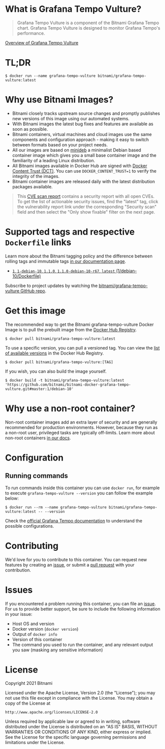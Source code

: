 # What is Grafana Tempo Vulture?

> Grafana Tempo Vulture is a component of the Bitnami Grafana Tempo chart. Grafana Tempo Vulture is designed to monitor Grafana Tempo's performance.

[Overview of Grafana Tempo Vulture](https://github.com/grafana/tempo)

# TL;DR

```console
$ docker run --name grafana-tempo-vulture bitnami/grafana-tempo-vulture:latest
```

# Why use Bitnami Images?

* Bitnami closely tracks upstream source changes and promptly publishes new versions of this image using our automated systems.
* With Bitnami images the latest bug fixes and features are available as soon as possible.
* Bitnami containers, virtual machines and cloud images use the same components and configuration approach - making it easy to switch between formats based on your project needs.
* All our images are based on [minideb](https://github.com/bitnami/minideb) a minimalist Debian based container image which gives you a small base container image and the familiarity of a leading Linux distribution.
* All Bitnami images available in Docker Hub are signed with [Docker Content Trust (DCT)](https://docs.docker.com/engine/security/trust/content_trust/). You can use `DOCKER_CONTENT_TRUST=1` to verify the integrity of the images.
* Bitnami container images are released daily with the latest distribution packages available.


> This [CVE scan report](https://quay.io/repository/bitnami/grafana-tempo-vulture?tab=tags) contains a security report with all open CVEs. To get the list of actionable security issues, find the "latest" tag, click the vulnerability report link under the corresponding "Security scan" field and then select the "Only show fixable" filter on the next page.

# Supported tags and respective `Dockerfile` links

Learn more about the Bitnami tagging policy and the difference between rolling tags and immutable tags [in our documentation page](https://docs.bitnami.com/tutorials/understand-rolling-tags-containers/).


* [`1`, `1-debian-10`, `1.1.0`, `1.1.0-debian-10-r67`, `latest` (1/debian-10/Dockerfile)](https://github.com/bitnami/bitnami-docker-grafana-tempo-vulture/blob/1.1.0-debian-10-r67/1/debian-10/Dockerfile)

Subscribe to project updates by watching the [bitnami/grafana-tempo-vulture GitHub repo](https://github.com/bitnami/bitnami-docker-grafana-tempo-vulture).

# Get this image

The recommended way to get the Bitnami grafana-tempo-vulture Docker Image is to pull the prebuilt image from the [Docker Hub Registry](https://hub.docker.com/r/bitnami/grafana-tempo-vulture).

```console
$ docker pull bitnami/grafana-tempo-vulture:latest
```

To use a specific version, you can pull a versioned tag. You can view the [list of available versions](https://hub.docker.com/r/bitnami/grafana-tempo-vulture/tags/) in the Docker Hub Registry.

```console
$ docker pull bitnami/grafana-tempo-vulture:[TAG]
```

If you wish, you can also build the image yourself.

```console
$ docker build -t bitnami/grafana-tempo-vulture:latest 'https://github.com/bitnami/bitnami-docker-grafana-tempo-vulture.git#master:1/debian-10'
```

# Why use a non-root container?

Non-root container images add an extra layer of security and are generally recommended for production environments. However, because they run as a non-root user, privileged tasks are typically off-limits. Learn more about non-root containers [in our docs](https://docs.bitnami.com/tutorials/work-with-non-root-containers/).

# Configuration

## Running commands

To run commands inside this container you can use `docker run`, for example to execute `grafana-tempo-vulture --version` you can follow the example below:

```console
$ docker run --rm --name grafana-tempo-vulture bitnami/grafana-tempo-vulture:latest -- --version
```

Check the [official Grafana Tempo documentation](https://grafana.com/docs/tempo/latest/configuration/) to understand the possible configurations.

# Contributing

We'd love for you to contribute to this container. You can request new features by creating an [issue](https://github.com/bitnami/bitnami-docker-grafana-tempo-vulture/issues), or submit a [pull request](https://github.com/bitnami/bitnami-docker-grafana-tempo-vulture/pulls) with your contribution.

# Issues

If you encountered a problem running this container, you can file an [issue](https://github.com/bitnami/bitnami-docker-grafana-tempo-vulture/issues/new). For us to provide better support, be sure to include the following information in your issue:

- Host OS and version
- Docker version (`docker version`)
- Output of `docker info`
- Version of this container
- The command you used to run the container, and any relevant output you saw (masking any sensitive information)

# License

Copyright 2021 Bitnami

Licensed under the Apache License, Version 2.0 (the "License");
you may not use this file except in compliance with the License.
You may obtain a copy of the License at

    http://www.apache.org/licenses/LICENSE-2.0

Unless required by applicable law or agreed to in writing, software
distributed under the License is distributed on an "AS IS" BASIS,
WITHOUT WARRANTIES OR CONDITIONS OF ANY KIND, either express or implied.
See the License for the specific language governing permissions and
limitations under the License.
